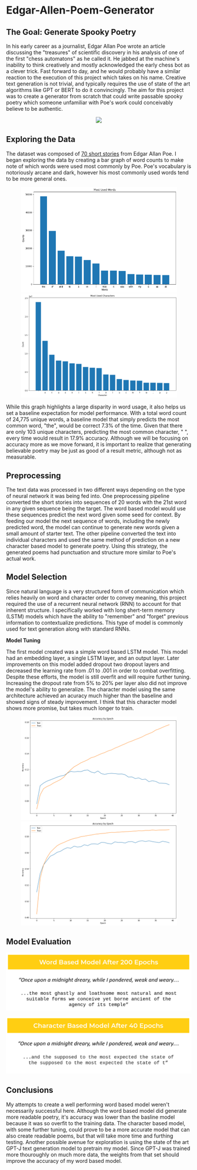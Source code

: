 # Edgar-Allen-Poem-Generator

## The Goal: Generate Spooky Poetry
In his early career as a journalist, Edgar Allan Poe wrote an article discussing the "treasures" of scientific discovery in his analysis of one of the first "chess automatons" as he called it. He jabbed at the machine's inability to think creatively and mostly acknowledged the early chess bot as a clever trick. Fast forward to day, and he would probably have a similar reaction to the execution of this project which takes on his name. Creative text generation is not trivial, and typically requires the use of state of the art algorithms like GPT or BERT to do it convincingly. The aim for this project was to create a generator from scratch that could write passable spooky poetry which someone unfamiliar with Poe's work could conceivably believe to be authentic. 

<p align="center">
  <img src="https://www.ic.edu/sites/default/files/styles/highlights_large2x/public/2019-01/EDGAR%2BALLAN%2BPOE%2BBY%2BSAM%2BSHEARON%2B2017%2B-%2BLow%2BResolution.jpg?h=82e0c6a3&itok=YkkEpsKL">
</p>

## Exploring the Data
The dataset was composed of [70 short stories](https://www.kaggle.com/leangab/poe-short-stories-corpuscsv) from Edgar Allan Poe. I began exploring the data by creating a bar graph of word counts to make note of which words were used most commonly by Poe. Poe's vocabulary is notoriously arcane and dark, however his most commonly used words tend to be more general ones. 
<p align="center">
  <img width="425", src="images/word_counts.png"> <img width='425' src='images/character_count.png'>
</p>
While this graph highlights a large disparity in word usage, it also helps us set a baseline expectation for model performance. With a total word count of 24,775 unique words, a baseline model that simply predicts the most common word, "the", would be correct 7.3% of the time. Given that there are only 103 unique characters, predicting the most common character, " ", every time would result in 17.9% accuracy. Although we will be focusing on accuracy more as we move forward, it is important to realize that generating believable poetry may be just as good of a result metric, although not as measurable.

## Preprocessing

The text data was processed in two different ways depending on the type of neural network it was being fed into. One preprocessing pipeline converted the short stories into sequences of 20 words with the 21st word in any given sequence being the target. The word based model would use these sequences predict the next word given some seed for context. By feeding our model the next sequence of words, including the newly predicted word, the model can continue to generate new words given a small amount of starter text. The other pipeline converted the text into individual characters and used the same method of prediction on a new character based model to generate poetry. Using this strategy, the generated poems had punctuation and structure more similar to Poe's actual work.

## Model Selection

Since natural language is a very structured form of communication which relies heavily on word and character order to convey meaning, this project required the use of a recurrent neural network (RNN) to account for that inherent structure. I specifically worked with long shert-term memory (LSTM) models which have the ability to "remember" and "forget" previous information to contextualize predictions. This type of model is commonly used for text generation along with standard RNNs. 

**Model Tuning**

The first model created was a simple word based LSTM model. This model had an embedding layer, a single LSTM layer, and an output layer. Later improvements on this model added dropout two dropout layers and decreased the learning rate from .01 to .001 in order to combat overfitting. Despite these efforts, the model is still overfit and will require further tuning. Increasing the dropout rate from 5% to 20% per layer also did not improve the model's ability to generalize. The character model using the same architecture achieved an acuracy much higher than the baseline and showed signs of steady improvement. I think that this character model shows more promise, but takes much longer to train.

<p align='center'><img width="425" src='images/word_model_accuracy.png'> <img width="425" src='images/character_model_accuracy.png'</p>
   

## Model Evaluation
  
<p align='center'><img src='images/word_model_prediction.png'</p>
 <p align='center'><img src='images/character_model_prediction.png'</p>


## Conclusions
My attempts to create a well performing word based model weren't necessarily successful here. Although the word based model did generate more readable poetry, it's accuracy was lower than the basline model because it was so overfit to the training data. The character based model, with some further tuning, could prove to be a more accurate model that can also create readable poems, but that will take more time and furthing testing. Another possible avenue for exploration is using the state of the art GPT-J text generation model to pretrain my model. Since GPT-J was trained more thouroughly on much more data, the weights from that set should improve the accuracy of my word based model.

